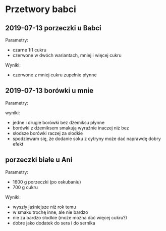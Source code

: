 Przetwory babci
===============

2019-07-13 porzeczki u Babci
----------------------------

Parametry:

- czarne 1:1 cukru
- czerwone w dwóch wariantach, mniej i więcej cukru

Wyniki:

- czerwone z mniej cukru zupełnie płynne


2019-07-13 borówki u mnie
-------------------------

Parametry:


wyniki:

- jedne i drugie borówki bez dżemiksu płynne
- borówki z dżemiksem smakują wyraźnie inaczej niż bez
- słodsze borówki raczej za słodkie
- spodziewam się, że dodanie soku z cytryny może dać naprawdę dobry efekt


porzeczki białe u Ani
---------------------

Parametry:

- 1600 g porzeczki (po oskubaniu)
- 700 g cukru

Wyniki:

- wyszły jaśniejsze niż rok temu
- w smaku trochę inne, ale nie bardzo
- nie za bardzo słodkie (może można dać więcej cukru?)
- dobre jako dodatek do sera i do sernika

